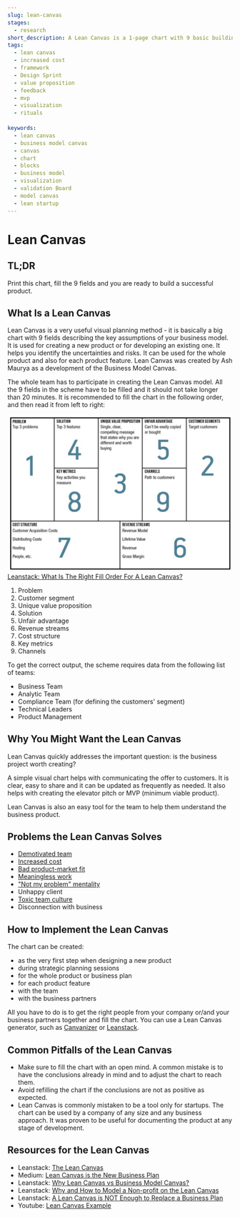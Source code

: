 ```yaml
---
slug: lean-canvas
stages:
  - research
short_description: A Lean Canvas is a 1-page chart with 9 basic building blocks. It helps to identify problems and solutions for your product.
tags:
  - lean canvas
  - increased cost
  - framework
  - Design Sprint
  - value proposition
  - feedback
  - mvp
  - visualization
  - rituals

keywords:
  - lean canvas
  - business model canvas
  - canvas
  - chart
  - blocks
  - business model
  - visualization
  - validation Board
  - model canvas
  - lean startup
---
```


# Lean Canvas

## TL;DR

Print this chart, fill the 9 fields and you are ready to build a successful product.

## What Is a Lean Canvas

Lean Canvas is a very useful visual planning method - it is basically a big chart with 9 fields describing the key assumptions of your business model. It is used for creating a new product or for developing an existing one. It helps you identify the uncertainties and risks. It can be used for the whole product and also for each product feature. Lean Canvas was created by Ash Maurya as a development of the Business Model Canvas.

The whole team has to participate in creating the Lean Canvas model. All the 9 fields in the scheme have to be filled and it should not take longer than 20 minutes. It is recommended to fill the chart in the following order, and then read it from left to right:

![Lean Canvas](/files/lean_canvas.png)
[Leanstack: What Is The Right Fill Order For A Lean Canvas?](https://blog.leanstack.com/what-is-the-right-fill-order-for-a-lean-canvas-f8071d0c6c8c)

1. Problem
2. Customer segment
3. Unique value proposition
4. Solution
5. Unfair advantage
6. Revenue streams
7. Cost structure
8. Key metrics
9. Channels

To get the correct output, the scheme requires data from the following list of teams:

- Business Team
- Analytic Team
- Compliance Team (for defining the customers' segment)
- Technical Leaders
- Product Management

## Why You Might Want the Lean Canvas

Lean Canvas quickly addresses the important question: is the business project worth creating?

A simple visual chart helps with communicating the offer to customers. It is clear, easy to share and it can be updated as frequently as needed. It also helps with creating the elevator pitch or MVP (minimum viable product).

Lean Canvas is also an easy tool for the team to help them understand the business product.

## Problems the Lean Canvas Solves

- [Demotivated team](/problems/demotivated-team)
- [Increased cost](/problems/increased-cost)
- [Bad product-market fit](/problems/bad-product-market-fit)
- [Meaningless work](/problems/meaningless-work)
- ["Not my problem" mentality](/problems/not-my-problem-mentality)
- Unhappy client
- [Toxic team culture](/problems/toxic-team-culture)
- Disconnection with business

## How to Implement the Lean Canvas

The chart can be created:

- as the very first step when designing a new product
- during strategic planning sessions
- for the whole product or business plan
- for each product feature
- with the team
- with the business partners

All you have to do is to get the right people from your company or/and your business partners together and fill the chart. You can use a Lean Canvas generator, such as [Canvanizer](https://canvanizer.com/) or [Leanstack](https://leanstack.com/).

## Common Pitfalls of the Lean Canvas

- Make sure to fill the chart with an open mind. A common mistake is to have the conclusions already in mind and to adjust the chart to reach them.
- Avoid refilling the chart if the conclusions are not as positive as expected.
- Lean Canvas is commonly mistaken to be a tool only for startups. The chart can be used by a company of any size and any business approach. It was proven to be useful for documenting the product at any stage of development.

## Resources for the Lean Canvas

- Leanstack: [The Lean Canvas](https://leanstack.com/leancanvas)
- Medium: [Lean Canvas is the New Business Plan](https://medium.com/@inspire9/lean-canvas-is-the-new-business-plan-513dbfebbe8b)
- Leanstack: [Why Lean Canvas vs Business Model Canvas?](https://blog.leanstack.com/why-lean-canvas-vs-business-model-canvas-af62c0f250f0)
- Leanstack: [Why and How to Model a Non-profit on the Lean Canvas](https://blog.leanstack.com/why-and-how-to-model-a-non-profit-on-the-lean-canvas-514e4acf1051)
- Leanstack: [A Lean Canvas is NOT Enough to Replace a Business Plan](https://blog.leanstack.com/a-lean-canvas-is-not-enough-to-replace-a-business-plan-36a28888b2fd)
- Youtube: [Lean Canvas Example](https://www.youtube.com/watch?v=2nW9lg-fenY)
